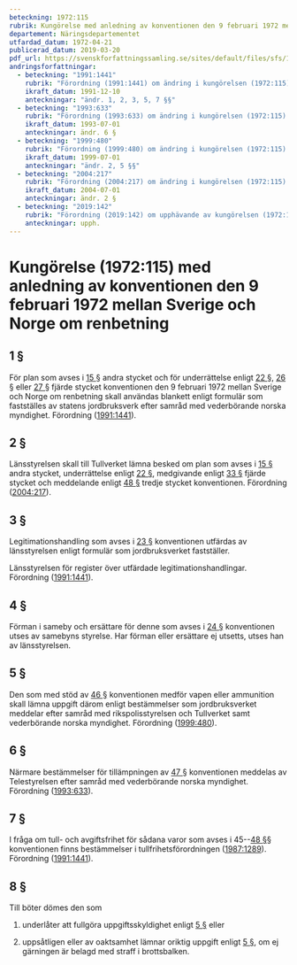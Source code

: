 ```yaml
---
beteckning: 1972:115
rubrik: Kungörelse med anledning av konventionen den 9 februari 1972 mellan Sverige och Norge om renbetning
departement: Näringsdepartementet
utfardad_datum: 1972-04-21
publicerad_datum: 2019-03-20
pdf_url: https://svenskforfattningssamling.se/sites/default/files/sfs/1972-04/SFS1972-115.pdf
andringsforfattningar:
  - beteckning: "1991:1441"
    rubrik: "Förordning (1991:1441) om ändring i kungörelsen (1972:115) med anledning av konventionen den 9 februari 1972 mellan Sverige och Norge om renbetning"
    ikraft_datum: 1991-12-10
    anteckningar: "ändr. 1, 2, 3, 5, 7 §§"
  - beteckning: "1993:633"
    rubrik: "Förordning (1993:633) om ändring i kungörelsen (1972:115) med anledning av konventionen den 9 februari 1972 mellan Sverige och Norge om renbetning"
    ikraft_datum: 1993-07-01
    anteckningar: ändr. 6 §
  - beteckning: "1999:480"
    rubrik: "Förordning (1999:480) om ändring i kungörelsen (1972:115) med anledning av konventionen den 9 februari 1972 mellan Sverige och Norge om renbetning"
    ikraft_datum: 1999-07-01
    anteckningar: "ändr. 2, 5 §§"
  - beteckning: "2004:217"
    rubrik: "Förordning (2004:217) om ändring i kungörelsen (1972:115) med anledning av konventionen den 9 februari 1972 mellan Sverige och Norge om renbetning"
    ikraft_datum: 2004-07-01
    anteckningar: ändr. 2 §
  - beteckning: "2019:142"
    rubrik: "Förordning (2019:142) om upphävande av kungörelsen (1972:115) med anledning av kon- ventionen den 9 februari 1972 mellan Sverige och Norge om ren- betning"
    anteckningar: upph.
---
```


# Kungörelse (1972:115) med anledning av konventionen den 9 februari 1972 mellan Sverige och Norge om renbetning

## 1 §

För plan som avses i [15 §](#15) andra stycket och för underrättelse enligt [22 §](#22), [26 §](#26) eller [27 §](#27) fjärde stycket konventionen den 9 februari 1972 mellan Sverige och Norge om renbetning skall användas blankett enligt formulär som fastställes av statens jordbruksverk efter samråd med vederbörande norska myndighet. Förordning ([1991:1441](https://selex.se/eli/sfs/1991/1441)).

## 2 §

Länsstyrelsen skall till Tullverket lämna besked om plan som avses i [15 §](#15) andra stycket, underrättelse enligt [22 §](#22), medgivande enligt [33 §](#33) fjärde stycket och meddelande enligt [48 §](#48) tredje stycket konventionen. Förordning ([2004:217](https://selex.se/eli/sfs/2004/217)).

## 3 §

Legitimationshandling som avses i [23 §](#23) konventionen utfärdas av länsstyrelsen enligt formulär som jordbruksverket fastställer.

Länsstyrelsen för register över utfärdade legitimationshandlingar. Förordning ([1991:1441](https://selex.se/eli/sfs/1991/1441)).

## 4 §

Förman i sameby och ersättare för denne som avses i [24 §](#24) konventionen utses av samebyns styrelse. Har förman eller ersättare ej utsetts, utses han av länsstyrelsen.

## 5 §

Den som med stöd av [46 §](#46) konventionen medför vapen eller ammunition skall lämna uppgift därom enligt bestämmelser som jordbruksverket meddelar efter samråd med rikspolisstyrelsen och Tullverket samt vederbörande norska myndighet. Förordning ([1999:480](https://selex.se/eli/sfs/1999/480)).

## 6 §

Närmare bestämmelser för tillämpningen av [47 §](#47) konventionen meddelas av Telestyrelsen efter samråd med vederbörande norska myndighet. Förordning ([1993:633](https://selex.se/eli/sfs/1993/633)).

## 7 §

I fråga om tull- och avgiftsfrihet för sådana varor som avses i 45--[48 §](#48)§ konventionen finns bestämmelser i tullfrihetsförordningen ([1987:1289](https://selex.se/eli/sfs/1987/1289)). Förordning ([1991:1441](https://selex.se/eli/sfs/1991/1441)).

## 8 §

Till böter dömes den som

1. underlåter att fullgöra uppgiftsskyldighet enligt [5 §](#5) eller

2. uppsåtligen eller av oaktsamhet lämnar oriktig uppgift enligt [5 §](#5), om ej gärningen är belagd med straff i brottsbalken.